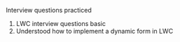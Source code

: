 Interview questions practiced

1) LWC interview questions basic
2) Understood how to implement a dynamic form in LWC